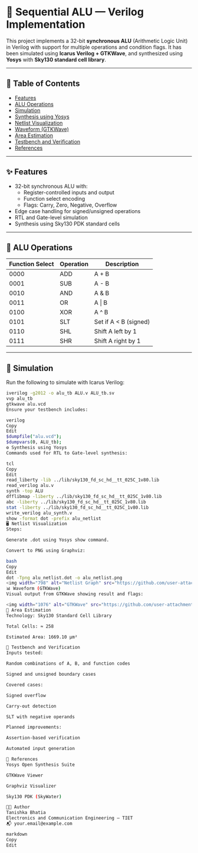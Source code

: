 # 🔢 Sequential ALU — Verilog Implementation

This project implements a 32-bit **synchronous ALU** (Arithmetic Logic Unit) in Verilog with support for multiple operations and condition flags. It has been simulated using **Icarus Verilog + GTKWave**, and synthesized using **Yosys** with **Sky130 standard cell library**.

---

## 📁 Table of Contents

- [Features](#features)
- [ALU Operations](#alu-operations)
- [Simulation](#simulation)
- [Synthesis using Yosys](#synthesis-using-yosys)
- [Netlist Visualization](#netlist-visualization)
- [Waveform (GTKWave)](#waveform-gtkwave)
- [Area Estimation](#area-estimation)
- [Testbench and Verification](#testbench-and-verification)
- [References](#references)

---

## ✨ Features

- 32-bit synchronous ALU with:
  - Register-controlled inputs and output
  - Function select encoding
  - Flags: Carry, Zero, Negative, Overflow
- Edge case handling for signed/unsigned operations
- RTL and Gate-level simulation
- Synthesis using Sky130 PDK standard cells

---

## 🧮 ALU Operations

| Function Select | Operation     | Description            |
|-----------------|---------------|------------------------|
| 0000            | ADD           | A + B                  |
| 0001            | SUB           | A - B                  |
| 0010            | AND           | A & B                  |
| 0011            | OR            | A \| B                 |
| 0100            | XOR           | A ^ B                  |
| 0101            | SLT           | Set if A < B (signed)  |
| 0110            | SHL           | Shift A left by 1      |
| 0111            | SHR           | Shift A right by 1     |

---

## 🧪 Simulation

Run the following to simulate with Icarus Verilog:

```bash
iverilog -g2012 -o alu_tb ALU.v ALU_tb.sv
vvp alu_tb
gtkwave alu.vcd
Ensure your testbench includes:

verilog
Copy
Edit
$dumpfile("alu.vcd");
$dumpvars(0, ALU_tb);
⚙️ Synthesis using Yosys
Commands used for RTL to Gate-level synthesis:

tcl
Copy
Edit
read_liberty -lib ../lib/sky130_fd_sc_hd__tt_025C_1v80.lib
read_verilog alu.v
synth -top ALU
dfflibmap -liberty ../lib/sky130_fd_sc_hd__tt_025C_1v80.lib
abc -liberty ../lib/sky130_fd_sc_hd__tt_025C_1v80.lib
stat -liberty ../lib/sky130_fd_sc_hd__tt_025C_1v80.lib
write_verilog alu_synth.v
show -format dot -prefix alu_netlist
🖥️ Netlist Visualization
Steps:

Generate .dot using Yosys show command.

Convert to PNG using Graphviz:

bash
Copy
Edit
dot -Tpng alu_netlist.dot -o alu_netlist.png
<img width="798" alt="Netlist Graph" src="https://github.com/user-attachments/assets/aa958023-949e-43a6-898a-d963141b6463" />
📊 Waveform (GTKWave)
Visual output from GTKWave showing result and flags:

<img width="1076" alt="GTKWave" src="https://github.com/user-attachments/assets/f97e0ea6-e20f-4c38-ba72-f5006b2d5e9b" />
📐 Area Estimation
Technology: Sky130 Standard Cell Library

Total Cells: ≈ 258

Estimated Area: 1669.10 µm²

🧠 Testbench and Verification
Inputs tested:

Random combinations of A, B, and function codes

Signed and unsigned boundary cases

Covered cases:

Signed overflow

Carry-out detection

SLT with negative operands

Planned improvements:

Assertion-based verification

Automated input generation

📎 References
Yosys Open Synthesis Suite

GTKWave Viewer

Graphviz Visualizer

Sky130 PDK (SkyWater)

🧑‍💻 Author
Tanishka Bhatia
Electronics and Communication Engineering — TIET
📬 your.email@example.com

markdown
Copy
Edit
